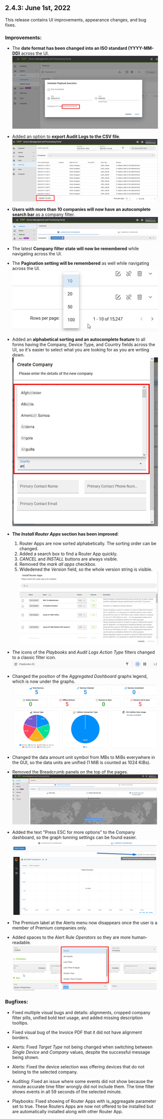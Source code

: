 ## 2.4.3: June 1st, 2022

This release contains UI improvements, appearance changes, and bug fixes.

### Improvements:

* The **date format has been changed into an ISO standard (YYYY-MM-DD)** across the UI.
![Date Format](/images/release-notes/date-format.png "Date Format")

*  Added an option to **export Audit Logs to the CSV file**.
 ![Auditing CSV Export](/images/release-notes/auditing-csv-export.png "Auditing CSV Export") 

* **Users with more than 10 companies will now have an autocomplete search bar** as a company filter.
![Company Filter](/images/release-notes/company-filter.png "Company Filter")

* The latest **Company filter state will now be remembered** while navigating across the UI.

* The **Pagination setting will be remembered** as well while navigating across the UI.
![Pagination Remember](/images/release-notes/pagination-remember.png "Pagination Remember")

* Added an **alphabetical sorting and an autocomplete feature** to all forms having the Company, Device Type, and Country fields across the UI, so it's easier to select what you are looking for as you are writing down.
![Company Search](/images/release-notes/company-autocomplete.png "Company Search")

* **The *Install Router Apps* section has been improved**:

  1. Router Apps are now sorted alphabetically. The sorting order can be changed.
  2. Added a search box to find a Router App quickly.
  3. *CANCEL* and *INSTALL* buttons are always visible.
  4. Removed the *mark all apps* checkbox.
  5. Widedened the *Version* field, so the whole version string is visible.
![Router Apps Search](/images/release-notes/router-apps-search.png "Router Apps Search")

* The icons of the *Playbooks* and *Audit Logs Action Type* filters changed to a classic filter icon.
![Classic Filter Icon](/images/release-notes/picture-11.png "Classic Filter Icon") 

* Changed the position of the *Aggregated Dashboard* graphs legend, which is now under the graphs.
![Graph Legend](/images/release-notes/graph-legend.png "Graph Legend") 

* Changed the data amount unit symbol from MBs to MiBs everywhere in the GUI, so the data units are unified (1 MiB is counted as 1024 KiBs).

* Removed the Breadcrumb panels on the top of the pages.
![Panel Removal](/images/release-notes/panel-removal.png "Panel Removal") 

* Added the text "Press ESC for more options" to the Company dashboard, so the graph tunning settings can be found easier.
![Escape Options](/images/release-notes/escape-options.png "Escape Options") 

*  The Premium label at the Alerts menu now disappears once the user is a member of Premium companies only.

* Added spaces to the Alert Rule *Operators* so they are more human-readable.
![Escape Options](/images/release-notes/rule-operator.png "Rule Operator") 


### Bugfixes:
 
* Fixed multiple visual bugs and details: alignments, cropped company filter pills, unified bold text usage, and added missing description tooltips.

* Fixed visual bug of the Invoice PDF that it did not have alignment borders. 

* Alerts: Fixed *Target Type* not being changed when switching between *Single Device* and *Company* values, despite the successful message being shown.

* Alerts: Fixed the device selection was offering devices that do not belong to the selected company.
  
* Auditing: Fixed an issue where some events did not show because the minute accurate time filter wrongly did not include them. The time filter shows events in all 59 seconds of the selected minute.

* Playbooks: Fixed showing of Router Apps with is_aggreagate parameter set to true. These Routers Apps are now not offered to be installed but are automatically installed along with other Router App.
